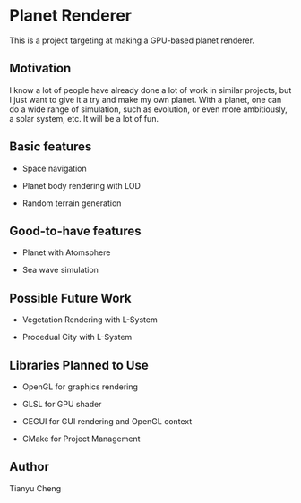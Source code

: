 Planet Renderer
===============

This is a project targeting at making a GPU-based planet renderer.

Motivation
----------

I know a lot of people have already done a lot of work in similar projects, but I just want to give it a try and make my own planet.
With a planet, one can do a wide range of simulation, such as evolution, or even more ambitiously, a solar system, etc. It will be a lot of fun.

Basic features
----------------

+ Space navigation

+ Planet body rendering with LOD

+ Random terrain generation


Good-to-have features
----------------------

+ Planet with Atomsphere

+ Sea wave simulation


Possible Future Work
--------------------

+ Vegetation Rendering with L-System

+ Procedual City with L-System


Libraries Planned to Use
------------------------

+ OpenGL for graphics rendering

+ GLSL for GPU shader

+ CEGUI for GUI rendering and OpenGL context

+ CMake for Project Management

Author
------
Tianyu Cheng
